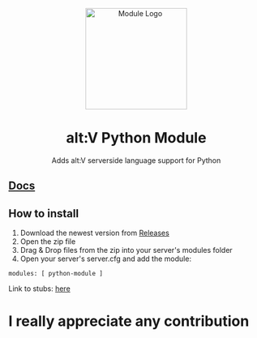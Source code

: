 <p align="center">
    <img width="200" src="https://user-images.githubusercontent.com/40175773/162998616-a79410f7-5053-431d-afe8-c68b11a48c32.png" alt="Module Logo">
    <h1 align="center">alt:V Python Module</h1>
    <p align="center">Adds alt:V serverside language support for Python</p>
</p>

## [Docs](https://marvisak.github.io/altv-python-module/)

## How to install
1) Download the newest version from [Releases](https://github.com/Marvisak/altv-python-module/releases)
2) Open the zip file
3) Drag & Drop files from the zip into your server's modules folder
4) Open your server's server.cfg and add the module:
```
modules: [ python-module ]
```

Link to stubs: [here](https://github.com/ZackaryH8/altv-python-stubs)

# I really appreciate any contribution
